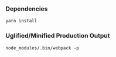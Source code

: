 ### Dependencies
```
yarn install
```

### Uglified/Minified Production Output
```
node_modules/.bin/webpack -p
```
